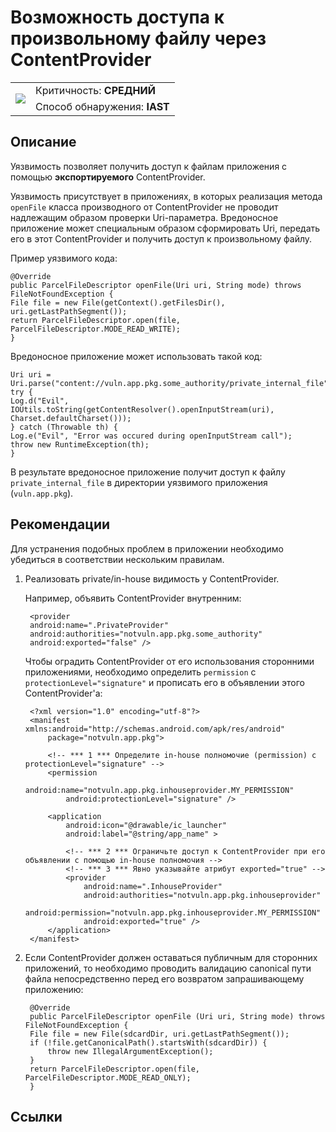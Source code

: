 # Возможность доступа к произвольному файлу через ContentProvider

<table class='noborder'>
    <colgroup>
      <col/>
      <col/>
    </colgroup>
    <tbody>
      <tr>
        <td rowspan="2"><img src="../../../img/defekt_srednij.png"/></td>
        <td>Критичность:<strong> СРЕДНИЙ</strong></td>
      </tr>
      <tr>
        <td>Способ обнаружения:<strong> IAST</strong></td>
      </tr>
    </tbody>
</table>

## Описание

Уязвимость позволяет получить доступ к файлам приложения с помощью **экспортируемого** ContentProvider.

Уязвимость присутствует в приложениях, в которых реализация метода `openFile` класса производного от ContentProvider не проводит надлежащим образом проверки Uri-параметра. Вредоносное приложение может специальным образом сформировать Uri, передать его в этот ContentProvider и получить доступ к произвольному файлу.

Пример уязвимого кода:

    @Override
    public ParcelFileDescriptor openFile(Uri uri, String mode) throws FileNotFoundException {
    File file = new File(getContext().getFilesDir(), uri.getLastPathSegment());
    return ParcelFileDescriptor.open(file, ParcelFileDescriptor.MODE_READ_WRITE);
    }

Вредоносное приложение может использовать такой код:

    Uri uri = Uri.parse("content://vuln.app.pkg.some_authority/private_internal_file");
    try {
    Log.d("Evil", IOUtils.toString(getContentResolver().openInputStream(uri), Charset.defaultCharset()));
    } catch (Throwable th) {
    Log.e("Evil", "Error was occured during openInputStream call");
    throw new RuntimeException(th);
    }

В результате вредоносное приложение получит доступ к файлу `private_internal_file` в директории уязвимого приложения (`vuln.app.pkg`).

## Рекомендации

Для устранения подобных проблем в приложении необходимо убедиться в соответствии нескольким правилам.

1. Реализовать private/in-house видимость у ContentProvider. 

    Например, объявить ContentProvider внутренним:

        <provider
        android:name=".PrivateProvider"
        android:authorities="notvuln.app.pkg.some_authority"
        android:exported="false" />

    Чтобы оградить ContentProvider от его использования сторонними приложениями, необходимо определить `permission` с `protectionLevel="signature"` и прописать его в объявлении этого ContentProvider'а:

        <?xml version="1.0" encoding="utf-8"?>
        <manifest xmlns:android="http://schemas.android.com/apk/res/android"
            package="notvuln.app.pkg">
        
            <!-- *** 1 *** Определите in-house полномочие (permission) с protectionLevel="signature" -->
            <permission
                android:name="notvuln.app.pkg.inhouseprovider.MY_PERMISSION"
                android:protectionLevel="signature" />
        
            <application
                android:icon="@drawable/ic_launcher"
                android:label="@string/app_name" >
        
                <!-- *** 2 *** Ограничьте доступ к ContentProvider при его объявлении с помощью in-house полномочия -->
                <!-- *** 3 *** Явно указывайте атрибут exported="true" -->
                <provider
                    android:name=".InhouseProvider"
                    android:authorities="notvuln.app.pkg.inhouseprovider"
                    android:permission="notvuln.app.pkg.inhouseprovider.MY_PERMISSION"
                    android:exported="true" />
            </application>
        </manifest>

2. Если ContentProvider должен оставаться публичным для сторонних приложений, то необходимо проводить валидацию canonical пути файла непосредственно перед его возвратом запрашивающему приложению:

        @Override
        public ParcelFileDescriptor openFile (Uri uri, String mode) throws FileNotFoundException {
        File file = new File(sdcardDir, uri.getLastPathSegment());
        if (!file.getCanonicalPath().startsWith(sdcardDir)) {
            throw new IllegalArgumentException();
        }
        return ParcelFileDescriptor.open(file, ParcelFileDescriptor.MODE_READ_ONLY);
        }

## Ссылки